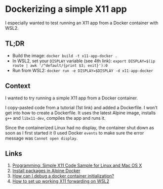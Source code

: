 # Dockerizing a simple X11 app

I especially wanted to test running an X11 app from a Docker container with WSL2.

## TL;DR

* Build the image: `docker build -t x11-app-docker .`
* In WSL2, set your `DISPLAY` variable (see 4th link): `export DISPLAY=$(ip route | awk '/^default/{print $3; exit}'):0`
* Run from WSL2: `docker run -e DISPLAY=$DISPLAY -d x11-app-docker`

## Context

I wanted to try running a simple X11 app from a Docker container.

I copy-pasted code from a tutorial (1st link) and added a Dockerfile. I won't get into how to create a Dockerfile. It uses the latest Alpine image, installs `g++` and `libx11-dev`, compiles the app and runs it.

Since the containerized Linux had no display, the container shut down as soon as I first started it (I used Docker `events` to make sure the error message was `Cannot open display`.

## Links

1. [Programming: Simple X11 Code Sample for Linux and Mac OS X](https://www.geeks3d.com/20120102/programming-tutorial-simple-x11-x-window-code-sample-for-linux-and-mac-os-x/)
2. [Install packages in Alpine Docker](https://stackoverflow.com/questions/48281323/install-packages-in-alpine-docker)
3. [How can I debug a docker container initialization?](https://serverfault.com/questions/596994/how-can-i-debug-a-docker-container-initialization)
4. [How to set up working X11 forwarding on WSL2](https://stackoverflow.com/questions/61110603/how-to-set-up-working-x11-forwarding-on-wsl2#answer-63092879)